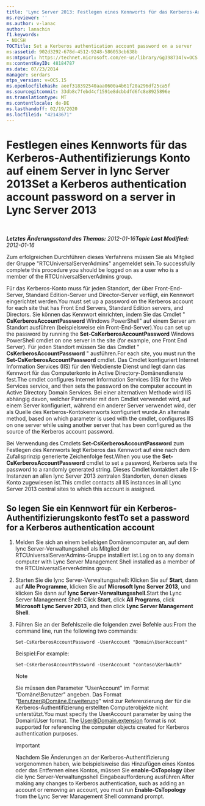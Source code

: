 ```yaml
---
title: 'Lync Server 2013: Festlegen eines Kennworts für das Kerberos-Authentifizierungs Konto auf einem Server'
ms.reviewer: ''
ms.author: v-lanac
author: lanachin
f1.keywords:
- NOCSH
TOCTitle: Set a Kerberos authentication account password on a server
ms:assetid: 902d3292-678d-4512-9248-586053cb638b
ms:mtpsurl: https://technet.microsoft.com/en-us/library/Gg398734(v=OCS.15)
ms:contentKeyID: 48184787
ms.date: 07/23/2014
manager: serdars
mtps_version: v=OCS.15
ms.openlocfilehash: aeef318392540aaa0600a4b61f20a296df25ca5f
ms.sourcegitcommit: 33db8c7febd4cf1591e8dcbbdfd6fc8e8925896e
ms.translationtype: MT
ms.contentlocale: de-DE
ms.lasthandoff: 02/19/2020
ms.locfileid: "42143671"
---
```

<div data-xmlns="http://www.w3.org/1999/xhtml">

<div class="topic" data-xmlns="http://www.w3.org/1999/xhtml" data-msxsl="urn:schemas-microsoft-com:xslt" data-cs="http://msdn.microsoft.com/">

<div data-asp="https://msdn2.microsoft.com/asp">

# <a name="set-a-kerberos-authentication-account-password-on-a-server-in-lync-server-2013"></a><span data-ttu-id="57adc-102">Festlegen eines Kennworts für das Kerberos-Authentifizierungs Konto auf einem Server in lync Server 2013</span><span class="sxs-lookup"><span data-stu-id="57adc-102">Set a Kerberos authentication account password on a server in Lync Server 2013</span></span>

</div>

<div id="mainSection">

<div id="mainBody">

<span> </span>

<span data-ttu-id="57adc-103">_**Letztes Änderungsstand des Themas:** 2012-01-16_</span><span class="sxs-lookup"><span data-stu-id="57adc-103">_**Topic Last Modified:** 2012-01-16_</span></span>

<span data-ttu-id="57adc-104">Zum erfolgreichen Durchführen dieses Verfahrens müssen Sie als Mitglied der Gruppe "RTCUniversalServerAdmins" angemeldet sein.</span><span class="sxs-lookup"><span data-stu-id="57adc-104">To successfully complete this procedure you should be logged on as a user who is a member of the RTCUniversalServerAdmins group.</span></span>

<span data-ttu-id="57adc-105">Für das Kerberos-Konto muss für jeden Standort, der über Front-End-Server, Standard Edition-Server und Director-Server verfügt, ein Kennwort eingerichtet werden.</span><span class="sxs-lookup"><span data-stu-id="57adc-105">You must set up a password on the Kerberos account for each site that has Front End Servers, Standard Edition servers, and Directors.</span></span> <span data-ttu-id="57adc-106">Sie können das Kennwort einrichten, indem Sie das Cmdlet " **CsKerberosAccountPassword** Windows PowerShell" auf einem Server am Standort ausführen (beispielsweise ein Front-End-Server).</span><span class="sxs-lookup"><span data-stu-id="57adc-106">You can set up the password by running the **Set-CsKerberosAccountPassword** Windows PowerShell cmdlet on one server in the site (for example, one Front End Server).</span></span> <span data-ttu-id="57adc-107">Für jeden Standort müssen Sie das Cmdlet " **CsKerberosAccountPassword** " ausführen.</span><span class="sxs-lookup"><span data-stu-id="57adc-107">For each site, you must run the **Set-CsKerberosAccountPassword** cmdlet.</span></span> <span data-ttu-id="57adc-108">Das Cmdlet konfiguriert Internet Information Services (IIS) für den Webdienste Dienst und legt dann das Kennwort für das Computerkonto in Active Directory-Domänendienste fest.</span><span class="sxs-lookup"><span data-stu-id="57adc-108">The cmdlet configures Internet Information Services (IIS) for the Web Services service, and then sets the password on the computer account in Active Directory Domain Services.</span></span> <span data-ttu-id="57adc-109">Bei einer alternativen Methode wird IIS abhängig davon, welcher Parameter mit dem Cmdlet verwendet wird, auf einem Server konfiguriert, während ein anderer Server verwendet wird, der als Quelle des Kerberos-Kontokennworts konfiguriert wurde.</span><span class="sxs-lookup"><span data-stu-id="57adc-109">An alternate method, based on which parameter is used with the cmdlet, configures IIS on one server while using another server that has been configured as the source of the Kerberos account password.</span></span>

<span data-ttu-id="57adc-110">Bei Verwendung des Cmdlets **Set-CsKerberosAccountPassword** zum Festlegen des Kennworts legt Kerberos das Kennwort auf eine nach dem Zufallsprinzip generierte Zeichenfolge fest.</span><span class="sxs-lookup"><span data-stu-id="57adc-110">When you use the **Set-CsKerberosAccountPassword** cmdlet to set a password, Kerberos sets the password to a randomly generated string.</span></span> <span data-ttu-id="57adc-111">Dieses Cmdlet kontaktiert alle IIS-Instanzen an allen lync Server 2013 zentralen Standorten, denen dieses Konto zugewiesen ist.</span><span class="sxs-lookup"><span data-stu-id="57adc-111">This cmdlet contacts all IIS instances in all Lync Server 2013 central sites to which this account is assigned.</span></span>

<div>

## <a name="to-set-a-password-for-a-kerberos-authentication-account"></a><span data-ttu-id="57adc-112">So legen Sie ein Kennwort für ein Kerberos-Authentifizierungskonto fest</span><span class="sxs-lookup"><span data-stu-id="57adc-112">To set a password for a Kerberos authentication account</span></span>

1.  <span data-ttu-id="57adc-113">Melden Sie sich an einem beliebigen Domänencomputer an, auf dem lync Server-Verwaltungsshell als Mitglied der RTCUniversalServerAdmins-Gruppe installiert ist.</span><span class="sxs-lookup"><span data-stu-id="57adc-113">Log on to any domain computer with Lync Server Management Shell installed as a member of the RTCUniversalServerAdmins group.</span></span>

2.  <span data-ttu-id="57adc-114">Starten Sie die lync Server-Verwaltungsshell: Klicken Sie auf **Start**, dann auf **Alle Programme**, klicken Sie auf **Microsoft lync Server 2013**, und klicken Sie dann auf **lync Server-Verwaltungsshell**.</span><span class="sxs-lookup"><span data-stu-id="57adc-114">Start the Lync Server Management Shell: Click **Start**, click **All Programs**, click **Microsoft Lync Server 2013**, and then click **Lync Server Management Shell**.</span></span>

3.  <span data-ttu-id="57adc-115">Führen Sie an der Befehlszeile die folgenden zwei Befehle aus:</span><span class="sxs-lookup"><span data-stu-id="57adc-115">From the command line, run the following two commands:</span></span>
    
        Set-CsKerberosAccountPassword -UserAccount "Domain\UserAccount"
    
    <span data-ttu-id="57adc-116">Beispiel:</span><span class="sxs-lookup"><span data-stu-id="57adc-116">For example:</span></span>
    
        Set-CsKerberosAccountPassword -UserAccount "contoso\KerbAuth"
    
    <div>
    

    > [!NOTE]  
    > <span data-ttu-id="57adc-p103">Sie müssen den Parameter "UserAccount" im Format "Domäne\Benutzer" angeben. Das Format "Benutzer@Domäne.Erweiterung" wird zur Referenzierung der für die Kerberos-Authentifizierung erstellten Computerobjekte nicht unterstützt.</span><span class="sxs-lookup"><span data-stu-id="57adc-p103">You must specify the UserAccount parameter by using the Domain\User format. The User@Domain.extension format is not supported for referencing the computer objects created for Kerberos authentication purposes.</span></span>

    
    </div>
    
    <div>
    

    > [!IMPORTANT]  
    > <span data-ttu-id="57adc-119">Nachdem Sie Änderungen an der Kerberos-Authentifizierung vorgenommen haben, wie beispielsweise das Hinzufügen eines Kontos oder das Entfernen eines Kontos, müssen Sie <STRONG>enable-CsTopology</STRONG> über die lync Server-Verwaltungsshell Eingabeaufforderung ausführen.</span><span class="sxs-lookup"><span data-stu-id="57adc-119">After making any changes to Kerberos authentication, such as adding an account or removing an account, you must run <STRONG>Enable-CsTopology</STRONG> from the Lync Server Management Shell command prompt.</span></span>

    
    </div>

</div>

</div>

<span> </span>

</div>

</div>

</div>

